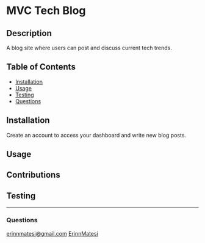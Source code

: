 # MVC Tech Blog

## Description
A blog site where users can post and discuss current tech trends.

## Table of Contents
* [Installation](#installation)
* [Usage](#usage)
* [Testing](#testing)
* [Questions](#questions)


## Installation
Create an account to access your dashboard and write new blog posts.

## Usage


## Contributions


## Testing




---
### Questions
erinnmatesi@gmail.com
[ErinnMatesi](https://github.com/ErinnMatesi)
